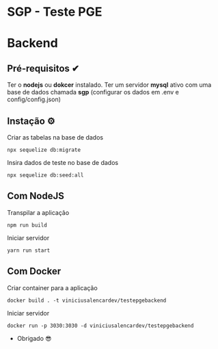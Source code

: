 # SGP - Teste PGE
# Backend

## Pré-requisitos ✔

Ter o **nodejs** ou **dokcer** instalado.
Ter um servidor **mysql** ativo com uma base de dados chamada **sgp** (configurar os dados em .env e config/config.json)

## Instação ⚙


Criar as tabelas na base de dados
```
npx sequelize db:migrate
```

Insira dados de teste no base de dados
```
npx sequelize db:seed:all
```

## Com NodeJS

Transpilar a aplicação
```
npm run build
```

Iniciar servidor
```
yarn run start
```


## Com Docker

Criar container para a aplicação
```
docker build . -t viniciusalencardev/testepgebackend
```

Iniciar servidor
```
docker run -p 3030:3030 -d viniciusalencardev/testepgebackend
```

* Obrigado 😎
